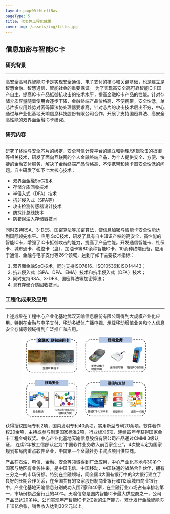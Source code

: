 ```yaml
---
layout: pageWithLeftNav
pageType: 5
title: 代表性工程化成果
cover-img: /assets/img/title.jpg
---
```

<!--
 * @Author: Conghao Wong
 * @Date: 2023-03-08 19:13:03
 * @LastEditors: Conghao Wong
 * @LastEditTime: 2023-04-27 15:03:26
 * @Description: file content
 * @Github: https://cocoon2wong.github.io
 * Copyright 2023 Conghao Wong, All Rights Reserved.
-->


## 信息加密与智能IC卡

### 研究背景

---

高安全高可靠智能IC卡是实现安全通信、电子支付的核心和关键基础，也是建立是智慧金融、智慧通信、智能社会的重要保证。 为了实现高安全高可靠智能IC卡国产自主，提高IC卡产品抵御抗攻击的技术水平，提高金融IC卡产品的性能。针对存储介质容量随着使用会逐步下降，金融终端产品价格高、不便携带，安全性低，单芯片多应用趋势对密码算法协处理器要求高，针对芯片的攻击技术层出不穷，中心通过与产业化基地天喻信息科技股份有限公司合作，开展了支持国密算法、高安全高性能的双界面金融IC卡研究。

### 研究内容

---

研究了终端与安全芯片的绑定、安全可信计算平台的建立和物理/逻辑攻击的抵御等相关技术，研发了面向互联网的个人金融终端产品，为个人提供安全、方便、快捷的金融支付服务，解决了金融终端产品价格高、不便携带和读卡器安全性低的问题。自主研发了如下七大核心技术：

- 双界面金融SoC技术
- 存储介质回收技术
- 半侵入式（DFA）技术
- 抗非侵入式（SPA等）
- 攻击检测传感器设计技术
- 防探针总线技术
- 防错误注入存储器技术

同时支持RSA、3-DES、国密算法等加密算法，使信息加密与智能卡安全性能达到国际领先水平。应用 SoC技术，研发了具有自主知识产权的高安全、高性能的智能IC卡，增强了IC卡抵御攻击的能力，提高了产品性能。开发通信智能卡、社保卡、城市通卡、税控卡（盘）、加油卡等80余种智能IC卡，10余种终端设备，应用于通信、金融与电子支付等26个领域，达到了如下主要技术指标：

1. 双界面金融SoC技术，同时支持ISO7816、ISO10536和ISO14443；
2. 抗非侵入式（SPA、DPA、EMA）技术和抗半侵入式（DFA）技术；
3. 同时支持RSA、3-DES、国密算法等加密算法；
4. 具有存储介质回收技术。

### 工程化成果及应用

---

上述成果在工程中心产业化基地武汉天喻信息股份有限公司得到大规模产业化应用。特别在金融与电子支付、移动多媒体广播电视、承载移动增值业务和个人信息安全存储等领域得到广泛推广和应用。

<div style="text-align: center;">
    <img style="width: 80%;" src="/assets/img/industry/5/5-0.png">
</div>

获得授权国际专利2项，国内发明专利40余项，实用新型专利20余项。软件著作权20余项，主持或参与制定国家标准2项，行业标准6项，连续四年年获得国家金卡工程金蚂蚁奖。中心产业化基地天喻信息股份有限公司产品通过CMMI 3级认证， 连续2年被工信部认定为“中国软件业务收入前百家企业”，4次被认定为国家规划布局内重点软件企业，中国第一个金融社办卡试点项目供应商。

产品在石油、电信、金融、安全等领域得到广泛应用，中心产业化基地与30多个国家与地区有业务往来，是中国电信、中国移动、中国联通的战略合作伙伴，拥有三分之一的市场份额。特别在金融领域，同全国4大国有银行中的3大银行建立了良好的长期合作关系，在全国共有的13家股份制商业银行和112家城市商业银行中，产业化基地天喻信息分别成功入围7家和40家，在金融行业市场占有率排名第一，市场份额占全行业的40%。天喻信息是国内智能IC卡最大供应商之一，公司产品已达20多种。公司实现年产智能IC卡2亿张的生产能力。累计发行金融智能IC卡10亿余张，销售收入达到30亿元以上。



